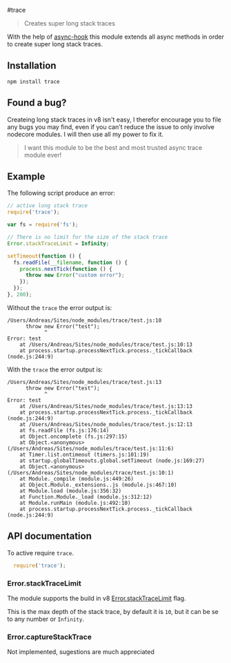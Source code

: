 #trace

> Creates super long stack traces

With the help of [async-hook](https://github.com/AndreasMadsen/async-hook) this
module extends all async methods in order to create super long stack traces.

## Installation

```sheel
npm install trace
```
## Found a bug?

Createing long stack traces in v8 isn't easy, I therefor encourage you to
file any bugs you may find, even if you can't reduce the issue to only involve
nodecore modules. I will then use all my power to fix it.

> I want this module to be the best and most trusted async trace module ever!

## Example

The following script produce an error:

```JavaScript
// active long stack trace
require('trace');

var fs = require('fs');

// There is no limit for the size of the stack trace
Error.stackTraceLimit = Infinity;

setTimeout(function () {
  fs.readFile(__filename, function () {
    process.nextTick(function () {
      throw new Error("custom error");
    });
  });
}, 200);
```

Without the `trace` the error output is:

```
/Users/Andreas/Sites/node_modules/trace/test.js:10
      throw new Error("test");
            ^
Error: test
    at /Users/Andreas/Sites/node_modules/trace/test.js:10:13
    at process.startup.processNextTick.process._tickCallback (node.js:244:9)
```

With the `trace` the error output is:

```
/Users/Andreas/Sites/node_modules/trace/test.js:13
      throw new Error("test");
            ^
Error: test
    at /Users/Andreas/Sites/node_modules/trace/test.js:13:13
    at process.startup.processNextTick.process._tickCallback (node.js:244:9)
    at /Users/Andreas/Sites/node_modules/trace/test.js:12:13
    at fs.readFile (fs.js:176:14)
    at Object.oncomplete (fs.js:297:15)
    at Object.<anonymous> (/Users/Andreas/Sites/node_modules/trace/test.js:11:6)
    at Timer.list.ontimeout (timers.js:101:19)
    at startup.globalTimeouts.global.setTimeout (node.js:169:27)
    at Object.<anonymous> (/Users/Andreas/Sites/node_modules/trace/test.js:10:1)
    at Module._compile (module.js:449:26)
    at Object.Module._extensions..js (module.js:467:10)
    at Module.load (module.js:356:32)
    at Function.Module._load (module.js:312:12)
    at Module.runMain (module.js:492:10)
    at process.startup.processNextTick.process._tickCallback (node.js:244:9)
```

## API documentation

To active require `trace`.

```JavaScript
  require('trace');
```

### Error.stackTraceLimit

The module supports the build in v8
[Error.stackTraceLimit](http://code.google.com/p/v8/wiki/JavaScriptStackTraceApi)
flag.

This is the max depth of the stack trace, by default it is `10`, but it can
be se to any number or `Infinity`.

### Error.captureStackTrace

Not implemented, sugestions are much appreciated
